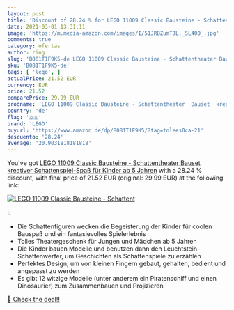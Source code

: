 ```yaml
---
layout: post
title: 'Discount of 28.24 % for LEGO 11009 Classic Bausteine - Schattent'
date: 2021-03-01 13:31:11
image: 'https://m.media-amazon.com/images/I/51JRBZumTJL._SL400_.jpg'
comments: true
category: ofertas
author: ring
slug: 'B081T1F9K5-de LEGO 11009 Classic Bausteine - Schattentheater Bauset...'
sku: 'B081T1F9K5-de'
tags: [ 'lego', ]
actualPrice: 21.52 EUR
currency: EUR
price: 21.52
comparePrice: 29.99 EUR
prodname: 'LEGO 11009 Classic Bausteine - Schattentheater  Bauset  kreativer Schattenspiel-Spaß für Kinder ab 5 Jahren'
country: 'de'
flag: '🇩🇪'
brand: 'LEGO'
buyurl: 'https://www.amazon.de/dp/B081T1F9K5/?tag=tolees0ca-21'
descuento: '28.24'
average: '20.9031818181818'
---
```


You've got [LEGO 11009 Classic Bausteine - Schattentheater  Bauset  kreativer Schattenspiel-Spaß für Kinder ab 5 Jahren](https://www.amazon.de/dp/B081T1F9K5/?tag=tolees0ca-21) with a  28.24 % discount, with final price of 21.52 EUR (original: 29.99 EUR) at the following link:

[![LEGO 11009 Classic Bausteine - Schattent](https://m.media-amazon.com/images/I/51JRBZumTJL._SL400_.jpg)](https://www.amazon.de/dp/B081T1F9K5/?tag=tolees0ca-21)

ℹ️:

- Die Schattenfiguren wecken die Begeisterung der Kinder für coolen Bauspaß und ein fantasievolles Spielerlebnis
- Tolles Theatergeschenk für Jungen und Mädchen ab 5 Jahren
- Die Kinder bauen Modelle und benutzen dann den Leuchtstein-Schattenwerfer, um Geschichten als Schattenspiele zu erzählen
- Perfektes Design, um von kleinen Fingern gebaut, gehalten, bedient und angepasst zu werden
- Es gibt 12 witzige Modelle (unter anderem ein Piratenschiff und einen Dinosaurier) zum Zusammenbauen und Projizieren

[🛒 Check the deal!!](https://www.amazon.de/dp/B081T1F9K5/?tag=tolees0ca-21)
